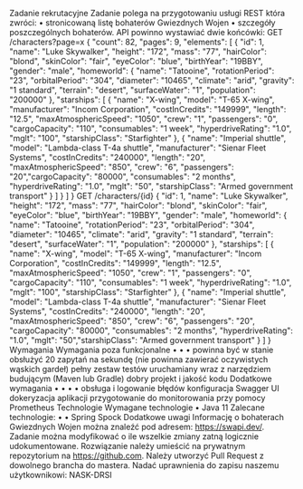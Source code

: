 Zadanie rekrutacyjne
Zadanie polega na przygotowaniu usługi REST która zwróci:
• stronicowaną listę bohaterów Gwiezdnych Wojen
• szczegóły poszczególnych bohaterów.
API powinno wystawiać dwie końcówki:
GET /characters?page=x
{
"count": 82,
"pages": 9,
"elements": [
{
"id": 1,
"name": "Luke Skywalker",
"height": "172",
"mass": "77",
"hairColor": "blond",
"skinColor": "fair",
"eyeColor": "blue",
"birthYear": "19BBY",
"gender": "male",
"homeworld": {
"name": "Tatooine",
"rotationPeriod": "23",
"orbitalPeriod": "304",
"diameter": "10465",
"climate": "arid",
"gravity": "1 standard",
"terrain": "desert",
"surfaceWater": "1",
"population": "200000"
},
"starships": [
{
"name": "X-wing",
"model": "T-65 X-wing",
"manufacturer": "Incom Corporation",
"costInCredits": "149999",
"length": "12.5",
"maxAtmosphericSpeed": "1050",
"crew": "1",
"passengers": "0",
"cargoCapacity": "110",
"consumables": "1 week",
"hyperdriveRating": "1.0",
"mglt": "100",
"starshipClass": "Starfighter"
},
{
"name": "Imperial shuttle",
"model": "Lambda-class T-4a shuttle",
"manufacturer": "Sienar Fleet Systems",
"costInCredits": "240000",
"length": "20",
"maxAtmosphericSpeed": "850",
"crew": "6",
"passengers": "20","cargoCapacity": "80000",
"consumables": "2 months",
"hyperdriveRating": "1.0",
"mglt": "50",
"starshipClass": "Armed government transport"
}
]
}
]
}
GET /characters/{id}
{
"id": 1,
"name": "Luke Skywalker",
"height": "172",
"mass": "77",
"hairColor": "blond",
"skinColor": "fair",
"eyeColor": "blue",
"birthYear": "19BBY",
"gender": "male",
"homeworld": {
"name": "Tatooine",
"rotationPeriod": "23",
"orbitalPeriod": "304",
"diameter": "10465",
"climate": "arid",
"gravity": "1 standard",
"terrain": "desert",
"surfaceWater": "1",
"population": "200000"
},
"starships": [
{
"name": "X-wing",
"model": "T-65 X-wing",
"manufacturer": "Incom Corporation",
"costInCredits": "149999",
"length": "12.5",
"maxAtmosphericSpeed": "1050",
"crew": "1",
"passengers": "0",
"cargoCapacity": "110",
"consumables": "1 week",
"hyperdriveRating": "1.0",
"mglt": "100",
"starshipClass": "Starfighter"
},
{
"name": "Imperial shuttle",
"model": "Lambda-class T-4a shuttle",
"manufacturer": "Sienar Fleet Systems",
"costInCredits": "240000",
"length": "20",
"maxAtmosphericSpeed": "850",
"crew": "6",
"passengers": "20",
"cargoCapacity": "80000",
"consumables": "2 months",
"hyperdriveRating": "1.0",
"mglt": "50","starshipClass": "Armed government transport"
}
]
}
Wymagania
Wymagania poza funkcjonalne
•
•
•
powinna być w stanie obsłużyć 20 zapytań na sekundę (nie powinna zawierać oczywistych
wąskich gardeł)
pełny zestaw testów uruchamiany wraz z narzędziem budującym (Maven lub Gradle)
dobry projekt i jakość kodu
Dodatkowe wymagania
•
•
•
•
obsługa i logowanie błędów
konfiguracja Swagger UI
dokeryzacja aplikacji
przygotowanie do monitorowania przy pomocy Prometheus
Technologie
Wymagane technologie
•
Java 11
Zalecane technologie:
•
•
Spring
Spock
Dodatkowe uwagi
Informację o bohaterach Gwiezdnych Wojen można znaleźć pod adresem: https://swapi.dev/.
Zadanie można modyfikować o ile wszelkie zmiany zatną logicznie udokumentowane.
Rozwiązanie należy umieścić na prywatnym repozytorium na https://github.com.
Należy utworzyć Pull Request z dowolnego brancha do mastera.
Nadać uprawnienia do zapisu naszemu użytkownikowi: NASK-DRSI
